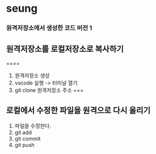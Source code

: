 # seung
### 원격저장소에서 생성한 코드 버전 1
## 원격저장소를 로컬저장소로 복사하기
====
1. 원격저장소 생성
2. vscode 실행 -> 터미널 열기
3. git clone 원격저장소 주소
===
## 로컬에서 수정한 파일을 원격으로 다시 올리기
1. 파일을 수정한다.
2. git add 
3. git commit 
4. git push